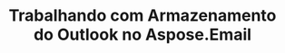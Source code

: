 ---
title: "Trabalhando com Armazenamento do Outlook no Aspose.Email"
url: /pt/java/trabalhando-com-armazenamento-do-outlook-no-aspose-email/
weight: 50
type: docs
---